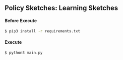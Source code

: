 ## Policy Sketches: Learning Sketches

#### Before Execute
```bash
$ pip3 install -r requirements.txt
```

#### Execute
```bash
$ python3 main.py
```


